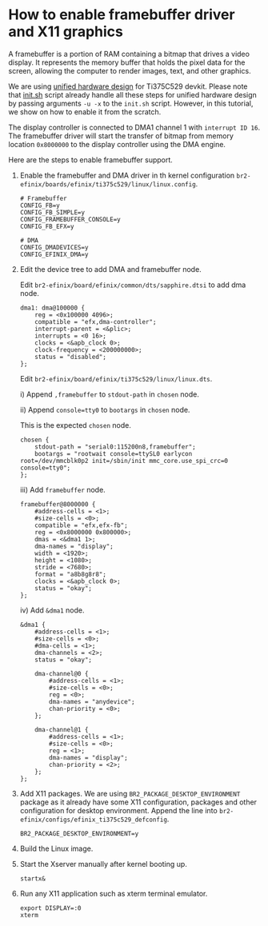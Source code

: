 # How to enable framebuffer driver and X11 graphics

A framebuffer is a portion of RAM containing a bitmap that drives a video display. It represents the memory buffer that holds the pixel data for the screen, allowing the computer to render images, text, and other graphics.

We are using [unified hardware design](https://github.com/Efinix-Inc/EmbeddedSystem-Solution) for Ti375C529 devkit. Please note that [init.sh](../init.sh) script already handle all these steps for unified hardware design by passing arguments `-u -x` to the `init.sh` script. However, in this tutorial, we show on how to enable it from the scratch.

The display controller is connected to DMA1 channel 1 with `interrupt ID 16`. The framebuffer driver will start the transfer of bitmap from memory location `0x8000000` to the display controller using the DMA engine.

Here are the steps to enable framebuffer support.

1. Enable the framebuffer and DMA driver in th kernel configuration `br2-efinix/boards/efinix/ti375c529/linux/linux.config`.
   
   ```
   # Framebuffer
   CONFIG_FB=y
   CONFIG_FB_SIMPLE=y
   CONFIG_FRAMEBUFFER_CONSOLE=y
   CONFIG_FB_EFX=y
   
   # DMA
   CONFIG_DMADEVICES=y
   CONFIG_EFINIX_DMA=y
   ```

2. Edit the device tree to add DMA and framebuffer node.
   
   Edit `br2-efinix/board/efinix/common/dts/sapphire.dtsi` to add dma node.
   
   ```
   dma1: dma@100000 {
       reg = <0x100000 4096>;
       compatible = "efx,dma-controller";
       interrupt-parent = <&plic>;
       interrupts = <0 16>;
       clocks = <&apb_clock 0>;
       clock-frequency = <200000000>;
       status = "disabled";
   };
   ```
   
   Edit `br2-efinix/board/efinix/ti375c529/linux/linux.dts`.
   
   i) Append `,framebuffer` to `stdout-path` in `chosen` node.
   
   ii) Append `console=tty0` to `bootargs` in `chosen` node.
   
   This is the expected `chosen` node.
   
   ```
   chosen {
       stdout-path = "serial0:115200n8,framebuffer";
       bootargs = "rootwait console=ttySL0 earlycon root=/dev/mmcblk0p2 init=/sbin/init mmc_core.use_spi_crc=0 console=tty0";
   };
   ```
   
   iii) Add `framebuffer` node.
   
   ```
   framebuffer@8000000 {
       #address-cells = <1>;
       #size-cells = <0>;
       compatible = "efx,efx-fb";
       reg = <0x8000000 0x800000>;
       dmas = <&dma1 1>;
       dma-names = "display";
       width = <1920>;
       height = <1080>;
       stride = <7680>;
       format = "a8b8g8r8";
       clocks = <&apb_clock 0>;
       status = "okay";
   };
   ```
   
   iv) Add `&dma1` node.
   
   ```
   &dma1 {
       #address-cells = <1>;
       #size-cells = <0>;
       #dma-cells = <1>;
       dma-channels = <2>;
       status = "okay";
   
       dma-channel@0 {
           #address-cells = <1>;
           #size-cells = <0>;
           reg = <0>;
           dma-names = "anydevice";
           chan-priority = <0>;
       };
   
       dma-channel@1 {
           #address-cells = <1>;
           #size-cells = <0>;
           reg = <1>;
           dma-names = "display";
           chan-priority = <2>;
       };
   };
   ```

3. Add X11 packages. We are using `BR2_PACKAGE_DESKTOP_ENVIRONMENT` package as it already have some X11 configuration, packages and other configuration for desktop environment. Append the line into `br2-efinix/configs/efinix_ti375c529_defconfig`.
   
   ```
   BR2_PACKAGE_DESKTOP_ENVIRONMENT=y
   ```

4. Build the Linux image.

5. Start the Xserver manually after kernel booting up.
   
   ```
   startx&
   ```

6. Run any X11 application such as xterm terminal emulator.
   
   ```
   export DISPLAY=:0
   xterm
   ```

